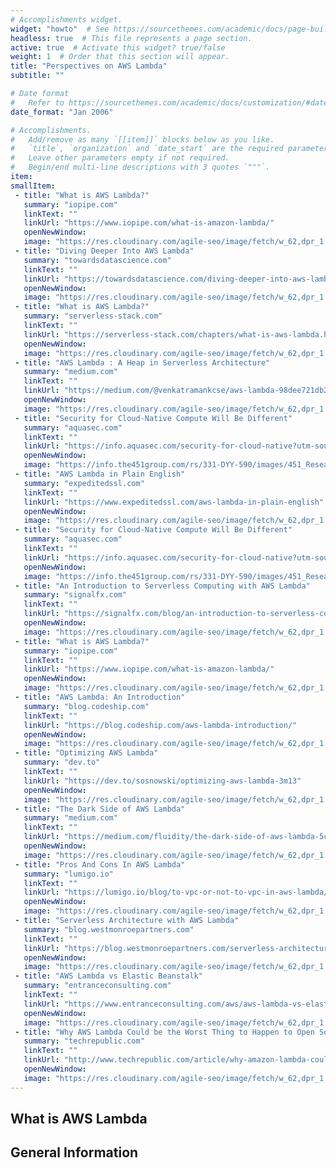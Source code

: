 ```yaml
---
# Accomplishments widget.
widget: "howto"  # See https://sourcethemes.com/academic/docs/page-builder/
headless: true  # This file represents a page section.
active: true  # Activate this widget? true/false
weight: 1  # Order that this section will appear.
title: "Perspectives on AWS Lambda"
subtitle: ""

# Date format
#   Refer to https://sourcethemes.com/academic/docs/customization/#date-format
date_format: "Jan 2006"

# Accomplishments.
#   Add/remove as many `[[item]]` blocks below as you like.
#   `title`, `organization` and `date_start` are the required parameters.
#   Leave other parameters empty if not required.
#   Begin/end multi-line descriptions with 3 quotes `"""`.
item:  
smallItem: 
 - title: "What is AWS Lambda?"
   summary: "iopipe.com"
   linkText: ""
   linkUrl: "https://www.iopipe.com/what-is-amazon-lambda/" 
   openNewWindow: 
   image: "https://res.cloudinary.com/agile-seo/image/fetch/w_62,dpr_1.0,d_blank_am8gzx.png/https%3A%2F%2Flogo.clearbit.com%2Fiopipe.com%3Fsize%3D250" 
 - title: "Diving Deeper Into AWS Lambda"
   summary: "towardsdatascience.com"
   linkText: ""
   linkUrl: "https://towardsdatascience.com/diving-deeper-into-aws-lambda-a52b22866767" 
   openNewWindow: 
   image: "https://res.cloudinary.com/agile-seo/image/fetch/w_62,dpr_1.0,d_blank_am8gzx.png/https%3A%2F%2Flogo.clearbit.com%2Ftowardsdatascience.com%3Fsize%3D250" 
 - title: "What is AWS Lambda?"
   summary: "serverless-stack.com"
   linkText: ""
   linkUrl: "https://serverless-stack.com/chapters/what-is-aws-lambda.html" 
   openNewWindow: 
   image: "https://res.cloudinary.com/agile-seo/image/fetch/w_62,dpr_1.0,d_blank_am8gzx.png/https%3A%2F%2Flogo.clearbit.com%2Fserverless-stack.com%3Fsize%3D250" 
 - title: "AWS Lambda : A Heap in Serverless Architecture"
   summary: "medium.com"
   linkText: ""
   linkUrl: "https://medium.com/@venkatramankcse/aws-lambda-98dee721db29" 
   openNewWindow: 
   image: "https://res.cloudinary.com/agile-seo/image/fetch/w_62,dpr_1.0,d_blank_am8gzx.png/https%3A%2F%2Flogo.clearbit.com%2Fmedium.com%3Fsize%3D250"
 - title: "Security for Cloud-Native Compute Will Be Different"
   summary: "aquasec.com"
   linkText: ""
   linkUrl: "https://info.aquasec.com/security-for-cloud-native?utm-source=wiki" 
   openNewWindow: 
   image: "https://info.the451group.com/rs/331-DYY-590/images/451_Research_2012_CMYK_300.png"
 - title: "AWS Lambda in Plain English"
   summary: "expeditedssl.com"
   linkText: ""
   linkUrl: "https://www.expeditedssl.com/aws-lambda-in-plain-english" 
   openNewWindow: 
   image: "https://res.cloudinary.com/agile-seo/image/fetch/w_62,dpr_1.0,d_blank_am8gzx.png/https%3A%2F%2Flogo.clearbit.com%2Fexpeditedssl.com%3Fsize%3D250"
 - title: "Security for Cloud-Native Compute Will Be Different"
   summary: "aquasec.com"
   linkText: ""
   linkUrl: "https://info.aquasec.com/security-for-cloud-native?utm-source=wiki" 
   openNewWindow: 
   image: "https://info.the451group.com/rs/331-DYY-590/images/451_Research_2012_CMYK_300.png"
 - title: "An Introduction to Serverless Computing with AWS Lambda"
   summary: "signalfx.com"
   linkText: ""
   linkUrl: "https://signalfx.com/blog/an-introduction-to-serverless-computing-with-aws-lambda/" 
   openNewWindow: 
   image: "https://res.cloudinary.com/agile-seo/image/fetch/w_62,dpr_1.0,d_blank_am8gzx.png/https%3A%2F%2Flogo.clearbit.com%2Fsignalfx.com%3Fsize%3D250"
 - title: "What is AWS Lambda?"
   summary: "iopipe.com"
   linkText: ""
   linkUrl: "https://www.iopipe.com/what-is-amazon-lambda/" 
   openNewWindow: 
   image: "https://res.cloudinary.com/agile-seo/image/fetch/w_62,dpr_1.0,d_blank_am8gzx.png/https%3A%2F%2Flogo.clearbit.com%2Fiopipe.com%3Fsize%3D250"
 - title: "AWS Lambda: An Introduction"
   summary: "blog.codeship.com"
   linkText: ""
   linkUrl: "https://blog.codeship.com/aws-lambda-introduction/" 
   openNewWindow: 
   image: "https://res.cloudinary.com/agile-seo/image/fetch/w_62,dpr_1.0,d_blank_am8gzx.png/https%3A%2F%2Flogo.clearbit.com%2Fblog.codeship.com%3Fsize%3D250"
 - title: "Optimizing AWS Lambda"
   summary: "dev.to"
   linkText: ""
   linkUrl: "https://dev.to/sosnowski/optimizing-aws-lambda-3m13" 
   openNewWindow: 
   image: "https://res.cloudinary.com/agile-seo/image/fetch/w_62,dpr_1.0,d_blank_am8gzx.png/https%3A%2F%2Flogo.clearbit.com%2Fdev.to%3Fsize%3D250"
 - title: "The Dark Side of AWS Lambda"
   summary: "medium.com"
   linkText: ""
   linkUrl: "https://medium.com/fluidity/the-dark-side-of-aws-lambda-5c9f620b7dd2" 
   openNewWindow: 
   image: "https://res.cloudinary.com/agile-seo/image/fetch/w_62,dpr_1.0,d_blank_am8gzx.png/https%3A%2F%2Flogo.clearbit.com%2Fmedium.com%3Fsize%3D250"
 - title: "Pros And Cons In AWS Lambda"
   summary: "lumigo.io"
   linkText: ""
   linkUrl: "https://lumigo.io/blog/to-vpc-or-not-to-vpc-in-aws-lambda/" 
   openNewWindow: 
   image: "https://res.cloudinary.com/agile-seo/image/fetch/w_62,dpr_1.0,d_blank_am8gzx.png/https%3A%2F%2Flogo.clearbit.com%2Flumigo.io%3Fsize%3D250"
 - title: "Serverless Architecture with AWS Lambda"
   summary: "blog.westmonroepartners.com"
   linkText: ""
   linkUrl: "https://blog.westmonroepartners.com/serverless-architecture-aws-lambda/" 
   openNewWindow: 
   image: "https://res.cloudinary.com/agile-seo/image/fetch/w_62,dpr_1.0,d_blank_am8gzx.png/https%3A%2F%2Flogo.clearbit.com%2Fblog.westmonroepartners.com%3Fsize%3D250"
 - title: "AWS Lambda vs Elastic Beanstalk"
   summary: "entranceconsulting.com"
   linkText: ""
   linkUrl: "https://www.entranceconsulting.com/aws/aws-lambda-vs-elastic-beanstalk/" 
   openNewWindow: 
   image: "https://res.cloudinary.com/agile-seo/image/fetch/w_62,dpr_1.0,d_blank_am8gzx.png/https%3A%2F%2Flogo.clearbit.com%2Fentranceconsulting.com%3Fsize%3D250"
 - title: "Why AWS Lambda Could be the Worst Thing to Happen to Open Source"
   summary: "techrepublic.com"
   linkText: ""
   linkUrl: "http://www.techrepublic.com/article/why-amazon-lambda-could-be-the-worst-thing-to-happen-to-open-source/" 
   openNewWindow: 
   image: "https://res.cloudinary.com/agile-seo/image/fetch/w_62,dpr_1.0,d_blank_am8gzx.png/https%3A%2F%2Flogo.clearbit.com%2Ftechrepublic.com%3Fsize%3D250"
---
```

## What is AWS Lambda
## General Information